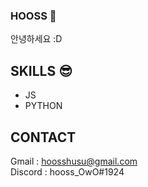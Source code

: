 ### HOOSS 🥪
안녕하세요 :D

## SKILLS 😎
- JS
- PYTHON

## CONTACT
Gmail : hoosshusu@gmail.com<br>
Discord : hooss_OwO#1924
